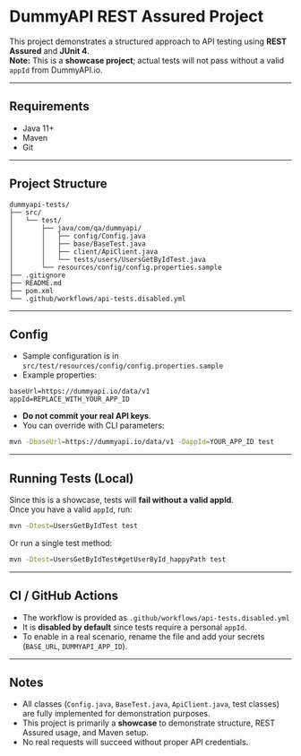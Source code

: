 # DummyAPI REST Assured Project

This project demonstrates a structured approach to API testing using **REST Assured** and **JUnit 4**.  
**Note:** This is a **showcase project**; actual tests will not pass without a valid `appId` from DummyAPI.io.

---

## Requirements
- Java 11+
- Maven
- Git

---

## Project Structure
```
dummyapi-tests/
├── src/
│   └── test/
│       ├── java/com/qa/dummyapi/
│       │   ├── config/Config.java
│       │   ├── base/BaseTest.java
│       │   ├── client/ApiClient.java
│       │   └── tests/users/UsersGetByIdTest.java
│       └── resources/config/config.properties.sample
├── .gitignore
├── README.md
├── pom.xml
└── .github/workflows/api-tests.disabled.yml
```

---

## Config
- Sample configuration is in `src/test/resources/config/config.properties.sample`
- Example properties:
```
baseUrl=https://dummyapi.io/data/v1
appId=REPLACE_WITH_YOUR_APP_ID
```
- **Do not commit your real API keys**.
- You can override with CLI parameters:
```bash
mvn -DbaseUrl=https://dummyapi.io/data/v1 -DappId=YOUR_APP_ID test
```

---

## Running Tests (Local)
Since this is a showcase, tests will **fail without a valid appId**.  
Once you have a valid `appId`, run:

```bash
mvn -Dtest=UsersGetByIdTest test
```

Or run a single test method:

```bash
mvn -Dtest=UsersGetByIdTest#getUserById_happyPath test
```

---

## CI / GitHub Actions
- The workflow is provided as `.github/workflows/api-tests.disabled.yml`
- It is **disabled by default** since tests require a personal `appId`.
- To enable in a real scenario, rename the file and add your secrets (`BASE_URL`, `DUMMYAPI_APP_ID`).

---

## Notes
- All classes (`Config.java`, `BaseTest.java`, `ApiClient.java`, test classes) are fully implemented for demonstration purposes.
- This project is primarily a **showcase** to demonstrate structure, REST Assured usage, and Maven setup.
- No real requests will succeed without proper API credentials.
